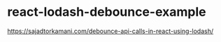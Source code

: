 # react-lodash-debounce-example

https://sajadtorkamani.com/debounce-api-calls-in-react-using-lodash/
